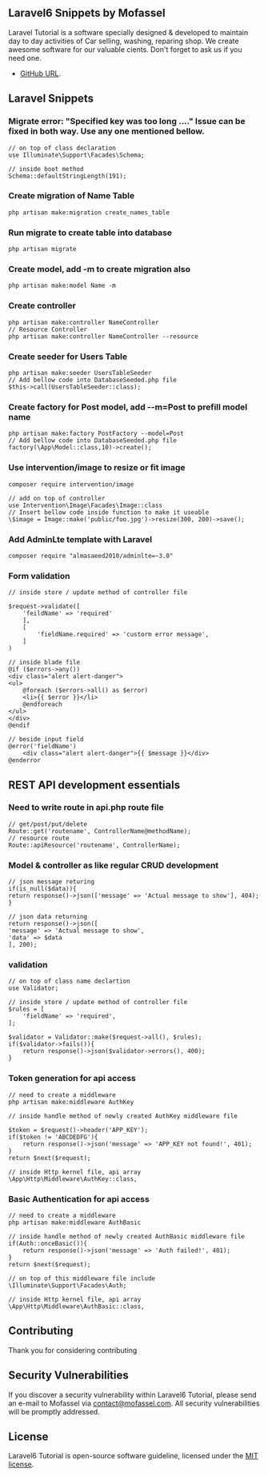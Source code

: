 ## Laravel6 Snippets by Mofassel

Laravel Tutorial is a software specially designed & developed to maintain day to day activities of Car selling, washing, reparing shop. We create awesome software for our valuable cients. Don't forget to ask us if you need one.

- [GitHub URL](https://github.com/mofasseldotcom/laravel-snippets).

## Laravel Snippets

### Migrate error: "Specified key was too long ...." Issue can be fixed in both way. Use any one mentioned bellow.

    // on top of class declaration
    use Illuminate\Support\Facades\Schema;

    // inside boot method
    Schema::defaultStringLength(191);

### Create migration of Name Table

    php artisan make:migration create_names_table

### Run migrate to create table into database

    php artisan migrate

### Create model, add -m to create migration also

    php artisan make:model Name -m

### Create controller

    php artisan make:controller NameController
    // Resource Controller
    php artisan make:controller NameController --resource

### Create seeder for Users Table

    php artisan make:seeder UsersTableSeeder
    // Add bellow code into DatabaseSeeded.php file
    $this->call(UsersTableSeeder::class);

### Create factory for Post model, add --m=Post to prefill model name

    php artisan make:factory PostFactory --model=Post
    // Add bellow code into DatabaseSeeded.php file
    factory(\App\Model::class,10)->create();

### Use intervention/image to resize or fit image

    composer require intervention/image

    // add on top of controller
    use Intervention\Image\Facades\Image::class
    // Insert bellow code inside function to make it useable
    \$image = Image::make('public/foo.jpg')->resize(300, 200)->save();

### Add AdminLte template with Laravel

    composer require "almasaeed2010/adminlte=~3.0"

### Form validation

    // inside store / update method of controller file

    $request->validate([
    	'feildName' => 'required'
    	],
    	[
    		'fieldName.required' => 'custorm error message',
    	]
    )

    // inside blade file
    @if ($errors->any())
    <div class="alert alert-danger">
    <ul>
    	@foreach ($errors->all() as $error)
    	<li>{{ $error }}</li>
    	@endforeach
    </ul>
    </div>
    @endif

    // beside input field
    @error('fieldName')
    	<div class="alert alert-danger">{{ $message }}</div>
    @enderror

## REST API development essentials

### Need to write route in api.php route file

    // get/post/put/delete
    Route::get('routename', ControllerName@methodName);
    // resource route
    Route::apiResource('routename', ControllerName);

### Model & controller as like regular CRUD development

    // json message returing
    if(is_null($data)){
    return response()->json(['message' => 'Actual message to show'], 404);
    }

    // json data returning
    return response()->json([
    'message' => 'Actual message to show',
    'data' => $data
    ], 200);

### validation

    // on top of class name declartion
    use Validator;

    // inside store / update method of controller file
    $rules = [
    	'fieldName' => 'required',
    ];

    $validator = Validator::make($request->all(), $rules);
    if($validator->fails()){
    	return response()->json($validator->errors(), 400);
    }

### Token generation for api access

    // need to create a middleware
    php artisan make:middleware AuthKey

    // inside handle method of newly created AuthKey middleware file

    $token = $request()->header('APP_KEY');
    if($token != 'ABCDEDFG'){
    	return response()->json('message' => 'APP_KEY not found!', 401);
    }
    return $next($request);

    // inside Http kernel file, api array
    \App\Http\Middleware\AuthKey::class,

### Basic Authentication for api access

    // need to create a middleware
    php artisan make:middleware AuthBasic

    // inside handle method of newly created AuthBasic middleware file
    if(Auth::onceBasic()){
    	return response()->json('message' => 'Auth failed!', 401);
    }
    return $next($request);

    // on top of this middleware file include
    \Illuminate\Support\Facades\Auth;

    // inside Http kernel file, api array
    \App\Http\Middleware\AuthBasic::class,

## Contributing

Thank you for considering contributing

## Security Vulnerabilities

If you discover a security vulnerability within Laravel6 Tutorial, please send an e-mail to Mofassel via [contact@mofassel.com](mailto:contact@mofassel.com). All security vulnerabilities will be promptly addressed.

## License

Laravel6 Tutorial is open-source software guideline, licensed under the [MIT license](https://opensource.org/licenses/MIT).
